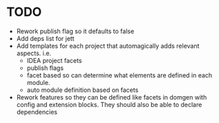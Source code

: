 # TODO

* Rework publish flag so it defaults to false
* Add deps list for jett
* Add templates for each project that automagically adds relevant aspects. i.e.
    - IDEA project facets
    - publish flags
    - facet based so can determine what elements are defined in each module.
    - auto module definition based on facets
* Rework features so they can be defined like facets in domgen with config
  and extension blocks. They should also be able to declare dependencies

